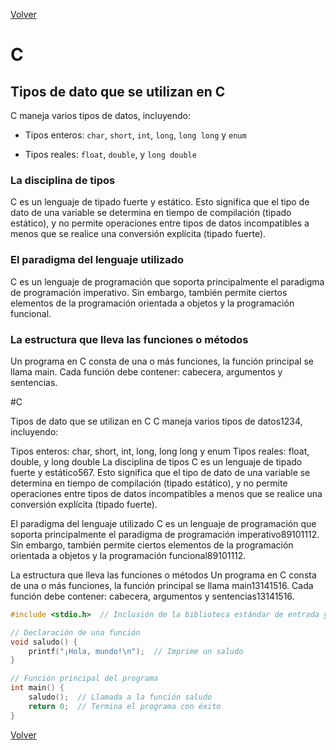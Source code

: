 [Volver](../README.md)

# C

## Tipos de dato que se utilizan en C

C maneja varios tipos de datos, incluyendo:

- Tipos enteros: `char`, `short`, `int`, `long`, `long long` y `enum`

- Tipos reales: `float`, `double`, y `long double`

### La disciplina de tipos

C es un lenguaje de tipado fuerte y estático. Esto significa que el tipo de dato de una variable se determina en tiempo de compilación (tipado estático), y no permite operaciones entre tipos de datos incompatibles a menos que se realice una conversión explícita (tipado fuerte).

### El paradigma del lenguaje utilizado

C es un lenguaje de programación que soporta principalmente el paradigma de programación imperativo. Sin embargo, también permite ciertos elementos de la programación orientada a objetos y la programación funcional.

### La estructura que lleva las funciones o métodos

Un programa en C consta de una o más funciones, la función principal se llama main. Cada función debe contener: cabecera, argumentos y sentencias.

#C

Tipos de dato que se utilizan en C
C maneja varios tipos de datos1234, incluyendo:

Tipos enteros: char, short, int, long, long long y enum
Tipos reales: float, double, y long double
La disciplina de tipos
C es un lenguaje de tipado fuerte y estático567. Esto significa que el tipo de dato de una variable se determina en tiempo de compilación (tipado estático), y no permite operaciones entre tipos de datos incompatibles a menos que se realice una conversión explícita (tipado fuerte).

El paradigma del lenguaje utilizado
C es un lenguaje de programación que soporta principalmente el paradigma de programación imperativo89101112. Sin embargo, también permite ciertos elementos de la programación orientada a objetos y la programación funcional89101112.

La estructura que lleva las funciones o métodos
Un programa en C consta de una o más funciones, la función principal se llama main13141516. Cada función debe contener: cabecera, argumentos y sentencias13141516.

```C 
#include <stdio.h>  // Inclusión de la biblioteca estándar de entrada y salida

// Declaración de una función
void saludo() {
    printf("¡Hola, mundo!\n");  // Imprime un saludo
}

// Función principal del programa
int main() {
    saludo();  // Llamada a la función saludo
    return 0;  // Termina el programa con éxito
} 
```


[Volver](../README.md)

